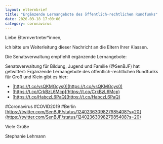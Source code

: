 ```yaml
---
layout: elternbrief
title: "Ergänzende Lernangebote des öffentlich-rechtlichen Rundfunks"
date: 2020-03-18 17:00:00
category: coronavirus
---
```


Liebe Elternvertreter*innen,

ich bitte um Weiterleitung dieser Nachricht an die Eltern Ihrer Klassen.

Die Senatsverwaltung empfiehlt ergänzende Lernangebote:

Senatsverwaltung für Bildung, Jugend und Familie (\@SenBJF) hat getwittert: Ergänzende Lernangebote des öffentlich-rechtlichen Rundfunks für Groß und Klein gibt es hier:
* [https://t.co/vsQKMGcys0](https://t.co/vsQKMGcys0)
* [https://t.co/CrkBzL6Mcp](https://t.co/CrkBzL6Mcp)
* [https://t.co/HabczL6PaQ](https://t.co/HabczL6PaQ)

\#Coronavirus \#COVID2019 \#Berlin
[https://twitter.com/SenBJF/status/1240236309827985408?s=20](https://twitter.com/SenBJF/status/1240236309827985408?s=20)

Viele Grüße

Stephanie Lehmann
